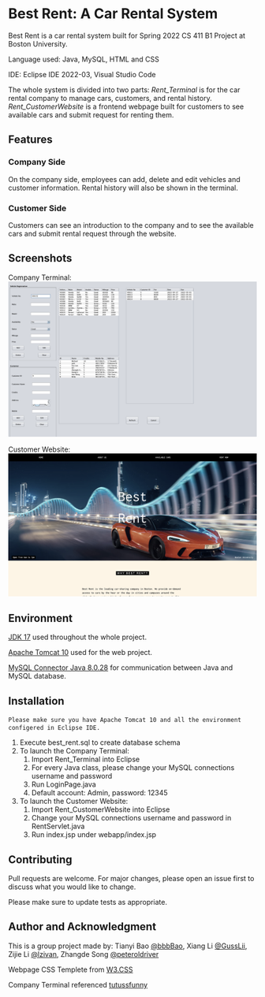 # Best Rent: A Car Rental System

Best Rent is a car rental system built for Spring 2022 CS 411 B1 Project at Boston University. 

Language used: Java, MySQL, HTML and CSS

IDE: Eclipse IDE 2022-03, Visual Studio Code

The whole system is divided into two parts: *Rent_Terminal* is for the car rental company to manage cars, customers, and rental history. *Rent_CustomerWebsite* is a frontend webpage built for customers to see available cars and submit request for renting them. 

## Features

### Company Side

On the company side, employees can add, delete and edit vehicles and customer information. Rental history will also be shown in the terminal.

### Customer Side

Customers can see an introduction to the company and to see the available cars and submit rental request through the website. 

## Screenshots

Company Terminal:
![Company Terminal](/Screenshots/terminal.png)

Customer Website:
![Customer Website](/Screenshots/webpage.png)

## Environment

[JDK 17](https://www.oracle.com/java/technologies/downloads/#java17) used throughout the whole project.

[Apache Tomcat 10](https://tomcat.apache.org/download-10.cgi) used for the web project. 

[MySQL Connector Java 8.0.28](https://dev.mysql.com/downloads/connector/j/) for communication between Java and MySQL database.

## Installation

    Please make sure you have Apache Tomcat 10 and all the environment configered in Eclipse IDE.

1. Execute best_rent.sql to create database schema
2. To launch the Company Terminal:
     1. Import Rent_Terminal into Eclipse
     2. For every Java class, please change your MySQL connections username and password
     3. Run LoginPage.java
     4. Default account: Admin, password: 12345
3. To launch the Customer Website:
     1. Import Rent_CustomerWebsite into Eclipse
     2. Change your MySQL connections username and password in RentServlet.java
     3. Run index.jsp under webapp/index.jsp

## Contributing
Pull requests are welcome. For major changes, please open an issue first to discuss what you would like to change.

Please make sure to update tests as appropriate.

## Author and Acknowledgment
This is a group project made by: Tianyi Bao [@bbbBao](https://github.com/bbbBao), Xiang Li [@GussLii](https://github.com/GussLii), Zijie Li [@lzivan](https://github.com/lzivan), Zhangde Song [@peteroldriver](https://github.com/peteroldriver)

Webpage CSS Templete from [W3.CSS](https://www.w3schools.com/w3css/default.asp)

Company Terminal referenced [tutussfunny](https://www.tutussfunny.com/car-rental-system-project-in-java/)
